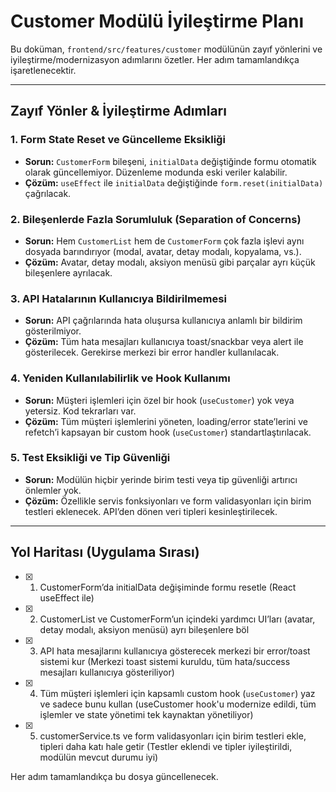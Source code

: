 # Customer Modülü İyileştirme Planı

Bu doküman, `frontend/src/features/customer` modülünün zayıf yönlerini ve iyileştirme/modernizasyon adımlarını özetler. Her adım tamamlandıkça işaretlenecektir.

---

## Zayıf Yönler & İyileştirme Adımları

### 1. Form State Reset ve Güncelleme Eksikliği
- **Sorun:** `CustomerForm` bileşeni, `initialData` değiştiğinde formu otomatik olarak güncellemiyor. Düzenleme modunda eski veriler kalabilir.
- **Çözüm:** `useEffect` ile `initialData` değiştiğinde `form.reset(initialData)` çağrılacak.

### 2. Bileşenlerde Fazla Sorumluluk (Separation of Concerns)
- **Sorun:** Hem `CustomerList` hem de `CustomerForm` çok fazla işlevi aynı dosyada barındırıyor (modal, avatar, detay modalı, kopyalama, vs.).
- **Çözüm:** Avatar, detay modalı, aksiyon menüsü gibi parçalar ayrı küçük bileşenlere ayrılacak.

### 3. API Hatalarının Kullanıcıya Bildirilmemesi
- **Sorun:** API çağrılarında hata oluşursa kullanıcıya anlamlı bir bildirim gösterilmiyor.
- **Çözüm:** Tüm hata mesajları kullanıcıya toast/snackbar veya alert ile gösterilecek. Gerekirse merkezi bir error handler kullanılacak.

### 4. Yeniden Kullanılabilirlik ve Hook Kullanımı
- **Sorun:** Müşteri işlemleri için özel bir hook (`useCustomer`) yok veya yetersiz. Kod tekrarları var.
- **Çözüm:** Tüm müşteri işlemlerini yöneten, loading/error state’lerini ve refetch’i kapsayan bir custom hook (`useCustomer`) standartlaştırılacak.

### 5. Test Eksikliği ve Tip Güvenliği
- **Sorun:** Modülün hiçbir yerinde birim testi veya tip güvenliği artırıcı önlemler yok.
- **Çözüm:** Özellikle servis fonksiyonları ve form validasyonları için birim testleri eklenecek. API’den dönen veri tipleri kesinleştirilecek.

---

## Yol Haritası (Uygulama Sırası)

- [x] 1. CustomerForm’da initialData değişiminde formu resetle (React useEffect ile)
- [x] 2. CustomerList ve CustomerForm’un içindeki yardımcı UI’ları (avatar, detay modalı, aksiyon menüsü) ayrı bileşenlere böl
- [x] 3. API hata mesajlarını kullanıcıya gösterecek merkezi bir error/toast sistemi kur (Merkezi toast sistemi kuruldu, tüm hata/success mesajları kullanıcıya gösteriliyor)
- [x] 4. Tüm müşteri işlemleri için kapsamlı custom hook (`useCustomer`) yaz ve sadece bunu kullan (useCustomer hook'u modernize edildi, tüm işlemler ve state yönetimi tek kaynaktan yönetiliyor)
- [x] 5. customerService.ts ve form validasyonları için birim testleri ekle, tipleri daha katı hale getir (Testler eklendi ve tipler iyileştirildi, modülün mevcut durumu iyi)

Her adım tamamlandıkça bu dosya güncellenecek.
